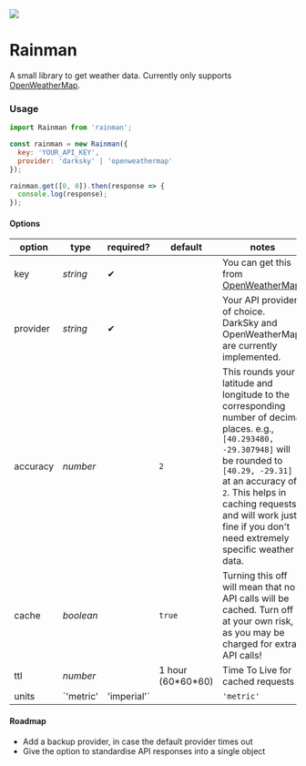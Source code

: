 ![](https://travis-ci.org/DronoRobotics/rainman.svg?branch=master)


# Rainman

A small library to get weather data. Currently only supports [OpenWeatherMap](http://openweathermap.org).

### Usage

```javascript
import Rainman from 'rainman';

const rainman = new Rainman({
  key: 'YOUR_API_KEY',
  provider: 'darksky' | 'openweathermap'
});

rainman.get([0, 0]).then(response => {
  console.log(response);
});
```

#### Options

| option   | type      | required? | default     | notes
|----------|-----------|-----------|-------------|-------|
| key      | *string*  | ✔         |             | You can get this from [OpenWeatherMap](https://home.openweathermap.org/api_keys).|
| provider | *string*  | ✔         |             | Your API provider of choice. DarkSky and OpenWeatherMap are currently implemented.|
| accuracy | *number*  |           | `2`         | This rounds your latitude and longitude to the corresponding number of decimal places. e.g., `[40.293480, -29.307948]` will be rounded to `[40.29, -29.31]` at an accuracy of `2`. This helps in caching requests and will work just fine if you don't need extremely specific weather data.|
| cache    | *boolean* |           | `true`      | Turning this off will mean that no API calls will be cached. Turn off at your own risk, as you may be charged for extra API calls! |
| ttl      | *number*  |           | 1 hour (60\*60\*60)      | Time To Live for cached requests |
| units    | `'metric' | 'imperial'`  |           | `'metric'` |  |

#### Roadmap

* Add a backup provider, in case the default provider times out
* Give the option to standardise API responses into a single object
